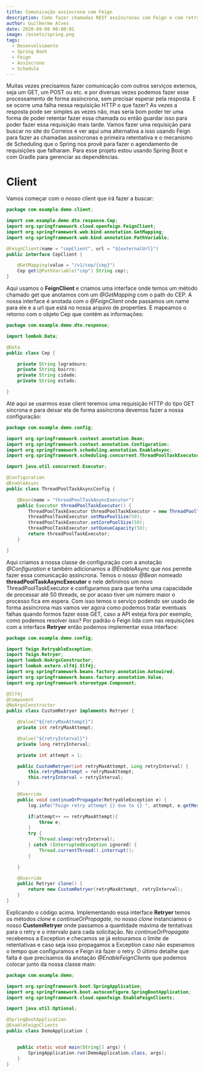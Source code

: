 ```yaml
---
title: Comunicação assíncrona com Feign
description: Como fazer chamadas REST assíncronas com Feign e com retry e agendamento
author: Guilherme Alves
date: 2020-09-08 00:00:01
image: /assets/spring.png
tags:
  - Desenvolvimento
  - Spring Boot
  - Feign
  - Assíncrono
  - Schedule
---
```



Muitas vezes precisamos fazer comunicação com outros serviços externos, seja um GET, um POST ou etc. e por diversas vezes podemos fazer esse processamento de forma assíncrona, sem precisar esperar pela resposta. E se ocorre uma falha nessa requisição HTTP o que fazer? As vezes a resposta pode ser simples as vezes não, mas seria bom poder ter uma forma de poder retentar fazer essa chamada ou então guardar isso para poder fazer essa requisição mais tarde.
Vamos fazer uma requisição para buscar no site do Correios e ver aqui uma alternativa a isso usando Feign para fazer as chamadas assíncronas  e primeira retentativa e o mecanismo de Scheduling que o Spring nos provê para fazer o agendamento de requisições que falharam.
Para esse projeto estou usando Spring Boot e com Gradle para gerenciar as dependências.

# Client
Vamos começar com o nosso client que irá fazer a buscar:
```java
package com.example.demo.client;

import com.example.demo.dto.response.Cep;
import org.springframework.cloud.openfeign.FeignClient;
import org.springframework.web.bind.annotation.GetMapping;
import org.springframework.web.bind.annotation.PathVariable;

@FeignClient(name = "cepClient", url = "${externalUrl}")
public interface CepClient {

    @GetMapping(value = "/v1/cep/{cep}")
    Cep get(@PathVariable("cep") String cep);
}
```

Aqui usamos o **FeignClient** e criamos uma interface onde temos um método chamado get que anotamos com um _@GetMapping_ com o path do CEP. A nossa interface é anotada com o _@FeignClient_ onde passamos um name para ele e a url que está no nossa arquivo de properties. E mapeamos o retorno com o objeto Cep que contém as informações:
```java
package com.example.demo.dto.response;

import lombok.Data;

@Data
public class Cep {

    private String logradouro;
    private String bairro;
    private String cidade;
    private String estado;

}
```

Até aqui se usarmos esse client teremos uma requisição HTTP do tipo GET síncrona e para deixar ela de forma assíncrona devemos fazer a nossa configuração:
```java
package com.example.demo.config;

import org.springframework.context.annotation.Bean;
import org.springframework.context.annotation.Configuration;
import org.springframework.scheduling.annotation.EnableAsync;
import org.springframework.scheduling.concurrent.ThreadPoolTaskExecutor;

import java.util.concurrent.Executor;

@Configuration
@EnableAsync
public class ThreadPoolTaskAsyncConfig {

    @Bean(name = "threadPoolTaskAsyncExecutor")
    public Executor threadPoolTaskExecutor() {
        ThreadPoolTaskExecutor threadPoolTaskExecutor = new ThreadPoolTaskExecutor();
        threadPoolTaskExecutor.setMaxPoolSize(50);
        threadPoolTaskExecutor.setCorePoolSize(50);
        threadPoolTaskExecutor.setQueueCapacity(50);
        return threadPoolTaskExecutor;
    }

}
```

Aqui criamos a nossa classe de configuração com a anotação _@Configuration_ e também adicionamos a _@EnableAsync_ que nos permite fazer essa comunicação assíncrona. Temos o nosso _@Bean_ nomeado **threadPoolTaskAsyncExecutor** e nele definimos um novo ThreadPoolTaskExecutor e configuramos para que tenha uma capacidade de processar até 50 threads, se por acaso tiver um número maior o processo fica em espera.
Com isso temos o serviço podendo ser usado de forma assíncrona mas vamos ver agora como podemos tratar eventuais falhas quando formos fazer esse GET, caso a API esteja fora por exemplo, como podemos resolver isso?
Por padrão o Feign lida com nas requisições com a interface **Retryer** então podemos implementar essa interface:
```java
package com.example.demo.config;

import feign.RetryableException;
import feign.Retryer;
import lombok.NoArgsConstructor;
import lombok.extern.slf4j.Slf4j;
import org.springframework.beans.factory.annotation.Autowired;
import org.springframework.beans.factory.annotation.Value;
import org.springframework.stereotype.Component;

@Slf4j
@Component
@NoArgsConstructor
public class CustomRetryer implements Retryer {

    @Value("${retryMaxAttempt}")
    private int retryMaxAttempt;

    @Value("${retryInterval}")
    private long retryInterval;

    private int attempt = 1;

    public CustomRetryer(int retryMaxAttempt, Long retryInterval) {
        this.retryMaxAttempt = retryMaxAttempt;
        this.retryInterval = retryInterval;
    }

    @Override
    public void continueOrPropagate(RetryableException e) {
        log.info("Feign retry attempt {} due to {} ", attempt, e.getMessage());

        if(attempt++ == retryMaxAttempt){
            throw e;
        }
        try {
            Thread.sleep(retryInterval);
        } catch (InterruptedException ignored) {
            Thread.currentThread().interrupt();
        }

    }

    @Override
    public Retryer clone() {
        return new CustomRetryer(retryMaxAttempt, retryInterval);
    }
}
```

Explicando o código acima.
Implementando essa interface **Retryer** temos os métodos _clone_ e _continueOrPropagate_, no nosso _clone_ instanciamos o nosso **CustomRetryer** onde passamos a quantidade máxima de tentativas para o retry e o intervalo para cada solicitação.
No _continueOrPropagate_ recebemos a Exception e checamos se já estouramos o limite de retentativas e caso seja isso propagamos a Exception caso não esperamos o tempo que configuramos e Feign irá fazer o retry.
O último detalhe que falta é que precisamos da anotação _@EnableFeignClients_ que podemos colocar junto da nossa classe main:
```java
package com.example.demo;

import org.springframework.boot.SpringApplication;
import org.springframework.boot.autoconfigure.SpringBootApplication;
import org.springframework.cloud.openfeign.EnableFeignClients;

import java.util.Optional;

@SpringBootApplication
@EnableFeignClients
public class DemoApplication {


	public static void main(String[] args) {
		SpringApplication.run(DemoApplication.class, args);
	}
}
```